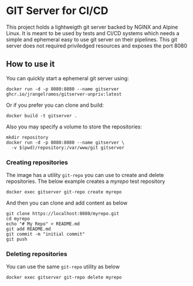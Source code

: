 # GIT Server for CI/CD

This project holds a lightweigth git server backed by NGINX and Alpine Linux. 
It is meant to be used by tests and CI/CD systems which needs a simple and ephemeral 
easy to use git server on their pipelines. 
This git server does not required priviledged resources and exposes the port 8080

## How to use it

You can quickly start a ephemeral git server using:
```
docker run -d -p 8080:8080 --name gitserver ghcr.io/jrangelramos/gitserver-unpriv:latest
```

Or if you prefer you can clone and build:

```
docker build -t gitserver .
```

Also you may specify a volume to store the repositories:

```
mkdir repository
docker run -d -p 8080:8080 --name gitserver \
  -v $(pwd)/repository:/var/www/git gitserver
```

### Creating repositories

The image has a utility `git-repo` you can use to create and delete repositories. The below example creates a *myrepo* test repository

```
docker exec gitserver git-repo create myrepo
```

And then you can clone and add content as below
```
git clone https://localhost:8080/myrepo.git
cd myrepo
echo "# My Repo" > README.md
git add README.md
git commit -m "initial commit"
git push
```

### Deleting repositories

You can use the same `git-repo` utility as below

```
docker exec gitserver git-repo delete myrepo
```
